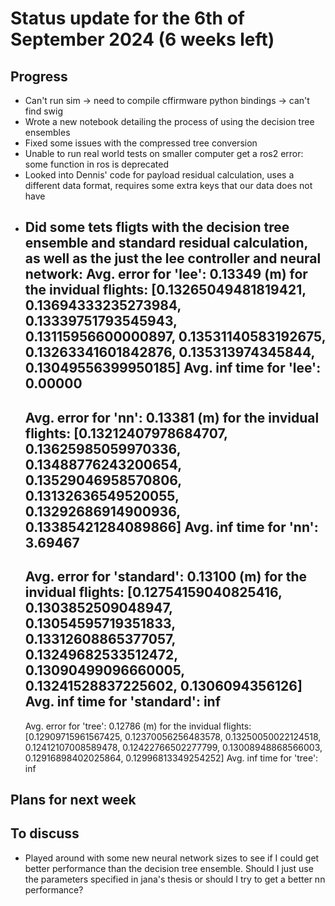 # Status update for the 6th of September 2024 (6 weeks left)

## Progress
- Can't run sim -> need to compile cffirmware python bindings -> can't find swig
- Wrote a new notebook detailing the process of using the decision tree ensembles
- Fixed some issues with the compressed tree conversion
- Unable to run real world tests on smaller computer get a ros2 error: some function in ros is deprecated
- Looked into Dennis' code for payload residual calculation, uses a different data format, requires some extra keys that our data does not have
- Did some tets fligts with the decision tree ensemble and standard residual calculation, as well as the just the lee controller and neural network:
    Avg. error for 'lee': 0.13349 (m) for the invidual flights: [0.13265049481819421, 0.13694333235273984, 0.13339751793545943, 0.13115956600000897, 0.13531140583192675, 0.13263341601842876, 0.135313974345844, 0.13049556399950185]
    Avg. inf time for 'lee': 0.00000
    ----------------------------------------
    Avg. error for 'nn': 0.13381 (m) for the invidual flights: [0.13212407978684707, 0.13625985059970336, 0.13488776243200654, 0.13529046958570806, 0.13132636549520055, 0.13292686914900936, 0.13385421284089866]
    Avg. inf time for 'nn': 3.69467
    ----------------------------------------
    Avg. error for 'standard': 0.13100 (m) for the invidual flights: [0.12754159040825416, 0.1303852509048947, 0.13054595719351833, 0.13312608865377057, 0.13249682533512472, 0.13090499096660005, 0.13241528837225602, 0.1306094356126]
    Avg. inf time for 'standard': inf
    ----------------------------------------
    Avg. error for 'tree': 0.12786 (m) for the invidual flights: [0.12909715961567425, 0.12370056256483578, 0.13250050022124518, 0.12412107008589478, 0.12422766502277799, 0.13008948868566003, 0.12916898402025864, 0.12996813349254252]
    Avg. inf time for 'tree': inf

## Plans for next week

## To discuss
- Played around with some new neural network sizes to see if I could get better performance than the decision tree ensemble. Should I just use the parameters specified in jana's thesis or should I try to get a better nn performance?
